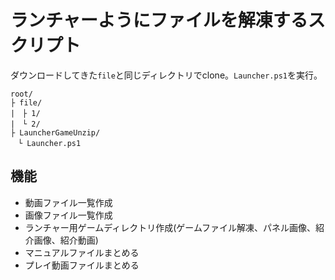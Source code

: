 # ランチャーようにファイルを解凍するスクリプト
ダウンロードしてきた`file`と同じディレクトリでclone。`Launcher.ps1`を実行。

```
root/
├ file/
|　├ 1/
|　└ 2/
├ LauncherGameUnzip/
　└ Launcher.ps1
```

## 機能
- 動画ファイル一覧作成
- 画像ファイル一覧作成
- ランチャー用ゲームディレクトリ作成(ゲームファイル解凍、パネル画像、紹介画像、紹介動画)
- マニュアルファイルまとめる
- プレイ動画ファイルまとめる
